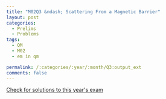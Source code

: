 ```yaml
---
title: "M02Q3 &ndash; Scattering From a Magnetic Barrier"
layout: post
categories:
  - Prelims
  - Problems
tags:
  - QM
  - M02
  - em in qm

permalink: /:categories/:year/:month/Q3:output_ext
comments: false
---
```

<object data="2002M3Q.pdf" type="application/pdf" width="100%" height="500"></object>
<div class="message"><a href='https://princetonprelim.com/prelim/9/'>Check for solutions to this year's exam</a></div>